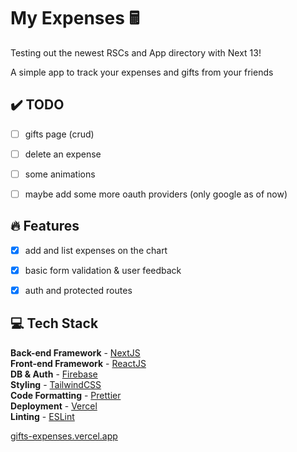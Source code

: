 # My Expenses 🖩

Testing out the newest RSCs and App directory with Next 13!

A simple app to track your expenses and gifts from your friends

## ✔️ TODO

- [ ] gifts page (crud)
- [ ] delete an expense
- [ ] some animations
- [ ] maybe add some more oauth providers (only google as of now)


## 🔥 Features
- [x] add and list expenses on the chart
- [x] basic form validation & user feedback
- [x] auth and protected routes


## 💻 Tech Stack

**Back-end Framework** - [NextJS](https://nextjs.org/)  
**Front-end Framework** - [ReactJS](https://reactjs.org/)  
**DB & Auth** - [Firebase](https://firebase.google.com/)  
**Styling** - [TailwindCSS](https://tailwindcss.com/)  
**Code Formatting** - [Prettier](https://prettier.io/)  
**Deployment** - [Vercel](https://vercel.com/)  
**Linting** - [ESLint](https://eslint.org)  

[gifts-expenses.vercel.app](https://gifts-expenses.vercel.app/)
